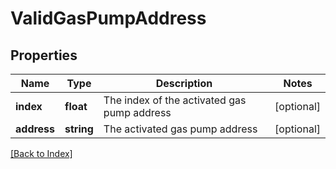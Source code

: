 # ValidGasPumpAddress

## Properties

Name | Type | Description | Notes
------------ | ------------- | ------------- | -------------
**index** | **float** | The index of the activated gas pump address | [optional]
**address** | **string** | The activated gas pump address | [optional]

[[Back to Index]](../index.md)
